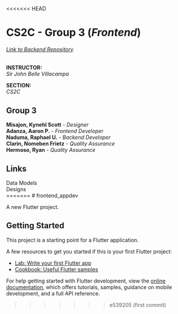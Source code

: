 <<<<<<< HEAD
# CS2C - Group 3 (<i>Frontend</i>)
###### <i><a href="https://github.com/elRapha04/BACKEND_CS2C-Group-3">Link to Backend Repository</a></i>



<b>INSTRUCTOR: </b><br>
<i>Sir <a href="https://github.com/NgotsB" style="text-decoration: none;">John Belle Villacampa</a></i>

<b>SECTION: </b><br>
<i>CS2C</i>

<div>
  <h2><b>Group 3</b></h2>
  <a href="https://github.com/BedddyTyr" style="text-decoration: none;"><b>Misajon, Kynehl Scott</b></a><i> - Designer</i><br>
  <a href="https://github.com/Aarongel205" style="text-decoration: none;"><b>Adanza, Aaron P.</b></a><i> - Frontend Developer</i><br>
  <a href="https://github.com/elRapha04" style="text-decoration: none;"><b>Naduma, Raphael U.</b></a><i> - Backend Developer</i><br>
  <a href="https://github.com/frietz1235" style="text-decoration: none;"><b>Clarin, Nomeben Frietz</b></a><i> - Quality Assurance</i><br>
  <a href="https://github.com/hermosoryan" style="text-decoration: none;"><b>Hermoso, Ryan</b></a><i> - Quality Assurance</i><br>
</div>


<div>
  <h2>Links</h2>
  <a href="https://lucid.app/lucidchart/afa09e35-79d5-4105-bda8-a293e4ade07b/edit?viewport_loc=-512%2C119%2C2952%2C1379%2C0_0&invitationId=inv_a9e75ef8-fc0c-42ec-a77b-c31bcd558140" style="text-decoration: none;">Data Models</a><br>
  <a href="https://www.canva.com/design/DAGengM2qZE/8DFK5_8au055cVfl3ZQF5A/view?utm_content=DAGengM2qZE&utm_campaign=designshare&utm_medium=link2&utm_source=uniquelinks&utlId=hd85bbc5f64" style="text-decoration: none;">Designs</a>
</div>
=======
# frontend_appdev

A new Flutter project.

## Getting Started

This project is a starting point for a Flutter application.

A few resources to get you started if this is your first Flutter project:

- [Lab: Write your first Flutter app](https://docs.flutter.dev/get-started/codelab)
- [Cookbook: Useful Flutter samples](https://docs.flutter.dev/cookbook)

For help getting started with Flutter development, view the
[online documentation](https://docs.flutter.dev/), which offers tutorials,
samples, guidance on mobile development, and a full API reference.
>>>>>>> e539205 (first commit)
